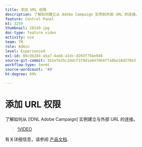 ```yaml
---
title: 添加 URL 权限
description: 了解如何建立从 Adobe Campaign 实例到外部 URL 的连接。
feature: Control Panel
kt: 3259
thumbnail: 28149.jpg
doc-type: feature video
activity: use
team: TM
role: Admin
level: Experienced
exl-id: 86cdb284-a5a7-4ad4-a1dc-d203f75be948
source-git-commit: 1b1efe35c2ddcf379d1e847064ffa8be18d276b3
workflow-type: tm+mt
source-wordcount: '49'
ht-degree: 69%

---
```


# 添加 URL 权限

了解如何从 [!DNL Adobe Campaign] 实例建立与外部 URL 的连接。

>[!VIDEO](https://video.tv.adobe.com/v/28149?quality=12&learn=0n)

有关详细信息，请参阅 [产品文档](https://experienceleague.adobe.com/docs/control-panel/using/performance-monitoring/url-permissions.html).
